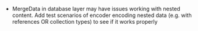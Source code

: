 - MergeData in database layer may have issues working with nested content. Add test scenarios of encoder encoding
  nested data (e.g. with references OR collection types) to see if it works properly